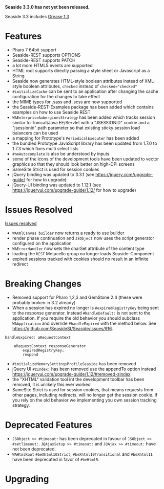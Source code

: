 **Seaside 3.3.0 has not yet been released.**

Seaside 3.3 includes [Grease 1.3](https://github.com/SeasideSt/Grease/wiki/Grease-1.3-Changelog)

# Features #
- Pharo 7 64bit support
- Seaside-REST supports OPTIONS
- Seaside-REST supports PATCH
- a lot more HTML5 events are supported
- HTML root supports directly passing a style sheet or Javascript as a String
- Seaside now generates HTML-style boolean attributes instead of XML-style boolean attributes, `checked` instead of `checked="checked"`
- `#initializeCache` can be sent to an application after changing the cache configuration for the changes to take effect
- the MIME types for .sass and .scss are now supported
- the Seaside-REST-Examples package has been added which contains examples on how to use Seaside REST
- `WAEnterpriseAuberginesStrategy` has been added which tracks session similar to Tomcat/Java EE/Servlet with a "JSESSIONID" cookie and a "jsessionid" path parameter so that existing sticky session load balancers can be used
- a mapping for Prototype's `PeriodicalExecuter` has been added
- the bundled Prototype JavaScript library has been updated from 1.7.0 to 1.7.3 which fixes multi select lists
- `#noAutocomplete` is also be understood by inputs
- some of the icons of the development tools have been updated to vector graphics so that they should look better on high-DPI screens
- SameSite Strict is used for session cookies
- jQuery binding was updated to 3.3.1 (see https://jquery.com/upgrade-guide/ for how to upgrade)
- jQuery-UI binding was updated to 1.12.1 (see https://jqueryui.com/upgrade-guide/1.12/ for how to upgrade)

# Issues Resolved #
[Issues resolved](https://github.com/SeasideSt/Seaside/milestone/4?closed=1)

- `WAXmlCanvas builder` now returns a ready to use builder
- render phase continuation and `JSObject` now uses the script generator configured on the application
- `WAErrorHandler` now sets the charSet attribute of the content type
- loading the `REST` Metacello group no longer loads Seaside-Component
- expired sessions tracked with cookies should no result in an infinite redirect

# Breaking Changes #

- Removed support for Pharo 1,2,3 and GemStone 2.4 (these were probably broken in 3.2 already)
- When a session has expired no longer is `#expiredRegistryKey` being sent to the response generator. Instead `#handleDefault:` is not sent to the application. If you require the old behavior you should subclass `WAApplication` and override `#handleExpired` with the method below. See https://github.com/SeasideSt/Seaside/issues/916.
```smalltalk
handleExpired: aRequestContext
	
	aRequestContext responseGenerator
		expiredRegistryKey;
		respond
```
- `#initializeMemorySettingsProfileSeaside` has been removed
- jQuery UI `#zIndex:` has been removed use the appendTo option instead https://jqueryui.com/upgrade-guide/1.12/#removed-zindex
- the "XHTML" validation tool int the development toolbar has been removed, it is unlikely this ever worked
- SameSite Strict is used for session cookies, that means requests from other pages, including redirects, will no longer get the session cookie. If you rely on the old behavior we implementing you own session tracking strategy.

# Deprecated Features #
- `JSObject >> #timeout:` has been deprecated in favour of `JSObject >> #setTimeout:`. `JQAjaxSetup >> #timeout:` and `JQAjax >> #timeout:` have not been deprecated.
- `WAHtmlRoot` `#beXhtml10Strict`, `#beXhtml10Transitional` and `#beXhtml11` have been deprecated in favor of `#beHtml5`.

# Upgrading #